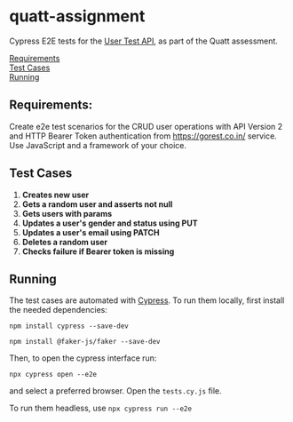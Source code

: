 # quatt-assignment

Cypress E2E tests for the [User Test API](https://gorest.co.in), as part of the Quatt assessment.

[Requirements](#requierements)<br>
[Test Cases](#test-cases)<br>
[Running](#running)<br>

## Requirements:

Create e2e test scenarios for the CRUD user operations with API Version 2 and HTTP Bearer Token authentication from https://gorest.co.in/ service. 
Use JavaScript and a framework of your choice.

## Test Cases

1. **Creates new user**
2. **Gets a random user and asserts not null**
3. **Gets users with params**
4. **Updates a user's gender and status using PUT**
5. **Updates a user's email using PATCH**
6. **Deletes a random user**
7. **Checks failure if Bearer token is missing**

## Running

The test cases are automated with [Cypress](https://github.com/cypress-io/cypress).
To run them locally, first install the needed dependencies:

```npm install cypress --save-dev``` <br>

```npm install @faker-js/faker --save-dev```

Then, to open the cypress interface run:

```npx cypress open --e2e```

and select a preferred browser. Open the ```tests.cy.js``` file.

To run them headless, use 
```npx cypress run --e2e```
